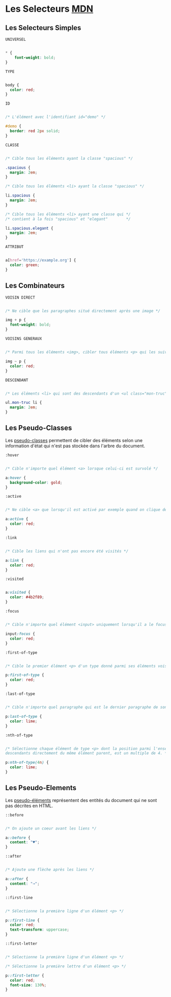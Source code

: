 # Les Selecteurs [MDN](https://developer.mozilla.org/fr/docs/Web/CSS/CSS_Selectors)

## Les Selecteurs Simples

`UNIVERSEL`

```css

* {
    font-weight: bold;
}

````

`TYPE`

```css

body {
  color: red;
}

````

`ID`

```css

/* L'élément avec l'identifiant id="demo" */

#demo {
  border: red 2px solid;
}

````

`CLASSE`

```css

/* Cible tous les éléments ayant la classe "spacious" */

.spacious {
  margin: 2em;
}

/* Cible tous les éléments <li> ayant la classe "spacious" */

li.spacious {
  margin: 2em;
}

/* Cible tous les éléments <li> ayant une classe qui */
/* contient à la fois "spacious" et "elegant"        */

li.spacious.elegant {
  margin: 2em;
}

````

`ATTRIBUT`

```css

a[href='https://example.org'] {
  color: green;
}

````

## Les Combinateurs

`VOISIN DIRECT`

```css

/* Ne cible que les paragraphes situé directement après une image */

img + p {
  font-weight: bold;
}

```

`VOISINS GENERAUX`

```css

/* Parmi tous les éléments <img>, cibler tous éléments <p> qui les suivent. */

img ~ p {
  color: red;
}

````

`DESCENDANT`

```css

/* Les éléments <li> qui sont des descendants d'un <ul class="mon-truc"> */

ul.mon-truc li {
  margin: 2em;
}

````

## Les Pseudo-Classes

Les [pseudo-classes](https://developer.mozilla.org/fr/docs/Web/CSS/Pseudo-classes) permettent de cibler des éléments selon une information d'état qui n'est pas stockée dans l'arbre du document.

`:hover`

```css

/* Cible n'importe quel élément <a> lorsque celui-ci est survolé */

a:hover {
  background-color: gold;
}

```

`:active`

```css

/* Ne cible <a> que lorsqu'il est activé par exemple quand on clique dessus */

a:active {
  color: red;
}

```

`:link`

```css

/* Cible les liens qui n'ont pas encore été visités */

a:link {
  color: red;
}

```

`:visited`

```css

a:visited {
  color: #4b2f89;
}

```

`:focus`

```css

/* Cible n'importe quel élément <input> uniquement lorsqu'il a le focus */

input:focus {
  color: red;
}

```

`:first-of-type`

```css

/* Cible le premier élément <p> d'un type donné parmi ses éléments voisins */

p:first-of-type {
  color: red;
}

```

`:last-of-type`

```css

/* Cible n'importe quel paragraphe qui est le dernier paragraphe de son élément parent */

p:last-of-type {
  color: lime;
}

```

`:nth-of-type`

```css

/* Sélectionne chaque élément de type <p> dont la position parmi l'ensemble des éléments de type <p>
descendants directement du même élément parent, est un multiple de 4. */

p:nth-of-type(4n) {
  color: lime;
}

```

## Les Pseudo-Elements

Les [pseudo-éléments](https://developer.mozilla.org/fr/docs/Web/CSS/Pseudo-elements) représentent des entités du document qui ne sont pas décrites en HTML.

`::before`

```css

/* On ajoute un coeur avant les liens */

a::before {
  content: "♥";
}

```

`::after`

```css

/* Ajoute une flèche après les liens */

a::after {
  content: "→";
}

```

`::first-line`

```css

/* Sélectionne la première ligne d'un élément <p> */

p::first-line {
  color: red;
  text-transform: uppercase;
}

```

`::first-letter`

```css

/* Sélectionne la première ligne d'un élément <p> */

/* Sélectionne la première lettre d'un élément <p> */

p::first-letter {
  color: red;
  font-size: 130%;
}

```
